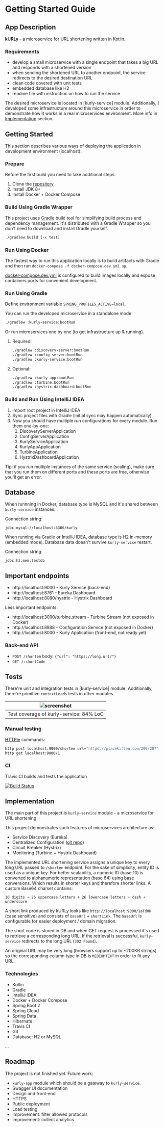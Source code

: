 # Getting Started Guide

## App Description

**kURLy** - a microservice for URL shortening written in [Kotlin](https://kotlinlang.org/).

### Requirements

* develop a small microservice with a single endpoint that takes a big URL and responds with a shortened version
* when sending the shortened URL to another endpoint, the service redirects to the desired destination URL
* clean code covered with unit tests
* embedded database like H2
* readme file with instruction on how to run the service

The desired microservice is located in [kurly-service] module.
Additionally, I developed some infrastructure around this microservice in order to demonstrate how it works in a real microservices environment.
More info in [Implementation](#implementation) section.

## Getting Started

This section describes various ways of deploying the application in development environment (localhost).

### Prepare

Before the first build you need to take additional steps.

 1. Clone the [repository](https://github.com/naXa777/spring-cloud-url-shortener)
 2. Install JDK 8+
 3. Install Docker + Docker Compose

### Build Using Gradle Wrapper

This project uses [Gradle](https://gradle.org/) build tool for simplifying build process and dependency management.
It's distributed with a Gradle Wrapper so you don't need to download and install Gradle yourself.

```bash
./gradlew build [-x test]
```

### Run Using Docker

The fastest way to run this application locally is to build artifacts with Gradle and then run `docker-compose -f docker-compose.dev.yml up`.

[docker-compose.dev.yml](docker-compose.dev.yml) is configured to build images locally and expose containers ports for convenient development.

### Run Using Gradle

Define environment variable `SPRING_PROFILES_ACTIVE=local`.

You can run the developed microservice in a standalone mode:

```bash
./gradlew :kurly-service:bootRun
```

Or run microservices one by one (to get infrastructure up & running).

1. Required:

    ```bash
    ./gradlew :discovery-server:bootRun
    ./gradlew :config-server:bootRun
    ./gradlew :kurly-service:bootRun
    ```

2. Optional:

    ```bash
    ./gradlew :kurly-app:bootRun
    ./gradlew :turbine:bootRun
    ./gradlew :hystrix-dashboard:bootRun
    ```

### Build and Run Using IntelliJ IDEA

1. Import root project in IntelliJ IDEA
2. Sync project files with Gradle (initial sync may happen automatically)
3. Now you should have multiple run configurations for every module. Run them one-by-one:
    1. DiscoveryServerApplication
    2. ConfigServerApplication
    3. KurlyServiceApplication
    4. KurlyAppApplication
    5. TurbineApplication
    6. HystrixDashboardApplication

Tip: if you run multiple instances of the same service (scaling),
     make sure that you run them on different ports and these ports are free, otherwise you'll get an error.

## Database

When runnning in Docker, database type is MySQL and it's shared between `kurly-service` instances.

Connection string:

    jdbc:mysql://localhost:3306/kurly

When running via Gradle or IntelliJ IDEA, database type is H2 in-memory (embedded mode).
Database data doesn't survive `kurly-service` restart.

Connection string:

    jdbc:h2:mem:testdb

## Important endpoints

* http://localhost:9000 - Kurly Service (back-end)
* http://localhost:8761 - Eureka Dashboard
* http://localhost:8080/hystrix - Hystrix Dashboard

Less important endpoints:

* http://localhost:3000/turbine.stream - Turbine Stream (not exposed in Docker)
* http://localhost:8888 - Configuration Service (not exposed in Docker)
* http://localhost:8000 - Kurly Application (front-end, not ready yet)

### Back-end API

* `POST /shorten`
    body: `{"url": "https://long.url/"}`
* `GET /:shortCode`

## Tests

There're unit and integration tests in [kurly-service] module.
Additionally, there're primitive `contextLoads` tests in other modules.

| ![screenshot](docs/screenshot-coverage-84.png) |
| :--------------------------------------------: |
| Test coverage of kurly-service: 84% LoC        |

### Manual testing

[HTTPie](https://httpie.org/) commands:
```bash
http post localhost:9000/shorten url="https://placekitten.com/200/287"
http get localhost:9000/1
```

### CI

Travis CI builds and tests the application

[![Build Status](https://travis-ci.com/naXa777/spring-cloud-url-shortener.svg?branch=master&style=flat)](https://travis-ci.com/naXa777/spring-cloud-url-shortener)

## Implementation

The main part of this project is `kurly-service` module - a microservice for URL shortening.

This project demonstrates such features of microservices architecture as:

* Service Discovery (Eureka)
* Centralized Configuration ([git repo](https://github.com/naXa777/spring-cloud-url-shortener-config))
* Circuit Breaker (Hystrix)
* Monitoring (Turbine + Hystrix Dashboard)

The implemented URL shortening service assigns a unique key to every long URL passed to `/shorten` endpoint.
For the sake of simplicity, entity ID is used as a unique key.
For better scalability, a numeric ID (base 10) is converted to alphanumeric representation (base 64) using base conversions.
Which results in shorter keys and therefore shorter links. A custom Base64 charset contains:

    10 digits + 26 uppercase letters + 26 lowercase letters + dash + underscore

A short link produced by kURLy looks like `http://localhost:9000/1aTd0H` (case sensitive) and consists of `baseUrl` + `shortLink`.
The `baseUrl` is configurable for easier deployment / domain migration.

The short code is stored in DB and when GET request is processed it's used to retrieve a corresponding long URL.
If the retrieval is successful, `kurly-service` redirects to the long URL (`302 Found`).

An original URL may be very long (browsers support up to ~200KB strings) 
so the corresponding column type in DB is `MEDIUMTEXT` in order to fit any URL.

### Technologies

* Kotlin
* Gradle
* IntelliJ IDEA
* Docker + Docker Compose
* Spring Boot 2
* Spring Cloud
* Spring Data
* Hibernate
* Travis CI
* Git
* Database: H2 or MySQL

...

## Roadmap

The project is not finished yet. Future work:

* `kurly-app` module which should be a gateway to `kurly-service`.
* Swagger UI documentation
* Design and front-end
* HTTPS
* Public deployment
* Load testing
* Improvement: filter allowed protocols
* Improvement: collect analytics
